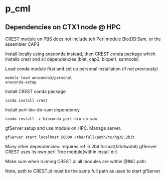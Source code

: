 # p_cml

## Dependencies on CTX1 node @ HPC

CREST module on PBS does not include teh Perl module Bio:DB:Sam, or the assembler CAP3

Install locally using anaconda instead, then CREST conda package which installs crest and all dependencies (blat, cap3, bioperl, samtools) 

Load conda module first and set up personal installation (if not previously)
```
module load anaconda3/personal
anaconda-setup
```

Install CREST conda package
```
conda install crest
```

Install perl-bio-db-sam dependency
```
conda install -c bioconda perl-bio-db-sam
```

gfServer setup and use module on HPC. Manage server.
```
gfServer start localhost 50000 /the/full/path/to/hg38.2bit
```


Many other dependencies:
	requires ref in 2bit format(fatotwobit)
	gfServer
	CREST uses its own perl Tree module(within install dir)

Make sure when running CREST.pl all modules are within @INC path
 

Note, path to CREST.pl must be the same full path as used to start gfServer
